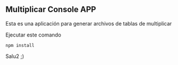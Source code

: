 ## Multiplicar Console APP

Esta es una aplicación para generar archivos de tablas de multiplicar

Ejecutar este comando

```
npm install
```

Salu2 ;)